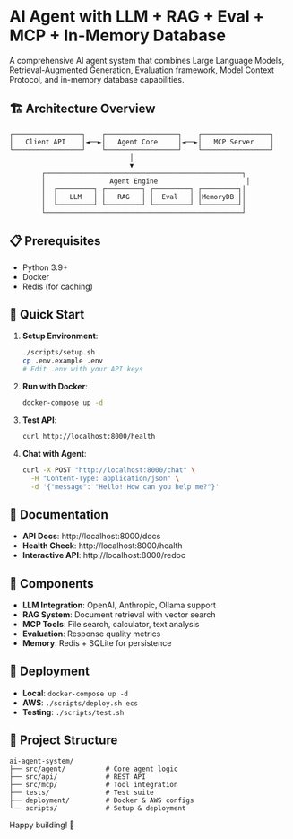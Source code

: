 # AI Agent with LLM + RAG + Eval + MCP + In-Memory Database

A comprehensive AI agent system that combines Large Language Models, Retrieval-Augmented Generation, Evaluation framework, Model Context Protocol, and in-memory database capabilities.

## 🏗️ Architecture Overview

```
┌─────────────────┐    ┌──────────────────┐    ┌─────────────────┐
│   Client API    │◄──►│   Agent Core     │◄──►│   MCP Server    │
└─────────────────┘    └──────────────────┘    └─────────────────┘
                              │
                              ▼
        ┌─────────────────────────────────────────────────┐
        │                Agent Engine                      │
        │  ┌─────────┐ ┌─────────┐ ┌─────────┐ ┌─────────┐│
        │  │   LLM   │ │   RAG   │ │  Eval   │ │MemoryDB ││
        │  └─────────┘ └─────────┘ └─────────┘ └─────────┘│
        └─────────────────────────────────────────────────┘
```

## 📋 Prerequisites

- Python 3.9+
- Docker
- Redis (for caching)

## 🚀 Quick Start

1. **Setup Environment**:
   ```bash
   ./scripts/setup.sh
   cp .env.example .env
   # Edit .env with your API keys
   ```

2. **Run with Docker**:
   ```bash
   docker-compose up -d
   ```

3. **Test API**:
   ```bash
   curl http://localhost:8000/health
   ```

4. **Chat with Agent**:
   ```bash
   curl -X POST "http://localhost:8000/chat" \
     -H "Content-Type: application/json" \
     -d '{"message": "Hello! How can you help me?"}'
   ```

## 📖 Documentation

- **API Docs**: http://localhost:8000/docs
- **Health Check**: http://localhost:8000/health
- **Interactive API**: http://localhost:8000/redoc

## 🔧 Components

- **LLM Integration**: OpenAI, Anthropic, Ollama support
- **RAG System**: Document retrieval with vector search
- **MCP Tools**: File search, calculator, text analysis
- **Evaluation**: Response quality metrics
- **Memory**: Redis + SQLite for persistence

## 🚀 Deployment

- **Local**: `docker-compose up -d`
- **AWS**: `./scripts/deploy.sh ecs`
- **Testing**: `./scripts/test.sh`

## 📁 Project Structure

```
ai-agent-system/
├── src/agent/          # Core agent logic
├── src/api/            # REST API
├── src/mcp/            # Tool integration
├── tests/              # Test suite
├── deployment/         # Docker & AWS configs
└── scripts/            # Setup & deployment
```

Happy building! 🎉
